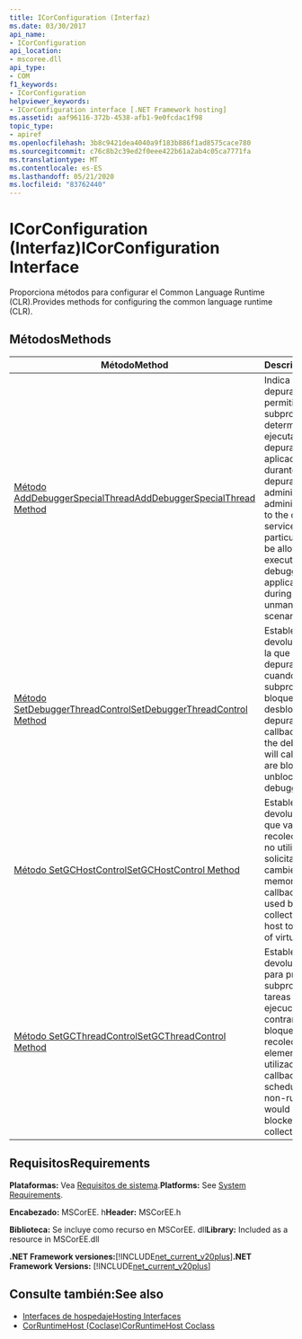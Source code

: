 ```yaml
---
title: ICorConfiguration (Interfaz)
ms.date: 03/30/2017
api_name:
- ICorConfiguration
api_location:
- mscoree.dll
api_type:
- COM
f1_keywords:
- ICorConfiguration
helpviewer_keywords:
- ICorConfiguration interface [.NET Framework hosting]
ms.assetid: aaf96116-372b-4538-afb1-9e0fcdac1f98
topic_type:
- apiref
ms.openlocfilehash: 3b8c9421dea4040a9f183b886f1ad8575cace780
ms.sourcegitcommit: c76c8b2c39ed2f0eee422b61a2ab4c05ca7771fa
ms.translationtype: MT
ms.contentlocale: es-ES
ms.lasthandoff: 05/21/2020
ms.locfileid: "83762440"
---
```

# <a name="icorconfiguration-interface"></a><span data-ttu-id="e9b36-102">ICorConfiguration (Interfaz)</span><span class="sxs-lookup"><span data-stu-id="e9b36-102">ICorConfiguration Interface</span></span>
<span data-ttu-id="e9b36-103">Proporciona métodos para configurar el Common Language Runtime (CLR).</span><span class="sxs-lookup"><span data-stu-id="e9b36-103">Provides methods for configuring the common language runtime (CLR).</span></span>  
  
## <a name="methods"></a><span data-ttu-id="e9b36-104">Métodos</span><span class="sxs-lookup"><span data-stu-id="e9b36-104">Methods</span></span>  
  
|<span data-ttu-id="e9b36-105">Método</span><span class="sxs-lookup"><span data-stu-id="e9b36-105">Method</span></span>|<span data-ttu-id="e9b36-106">Descripción</span><span class="sxs-lookup"><span data-stu-id="e9b36-106">Description</span></span>|  
|------------|-----------------|  
|[<span data-ttu-id="e9b36-107">Método AddDebuggerSpecialThread</span><span class="sxs-lookup"><span data-stu-id="e9b36-107">AddDebuggerSpecialThread Method</span></span>](icorconfiguration-adddebuggerspecialthread-method.md)|<span data-ttu-id="e9b36-108">Indica a los servicios de depuración que se debe permitir que un subproceso determinado se siga ejecutando mientras el depurador tiene una aplicación detenida durante escenarios de depuración administrados o no administrados.</span><span class="sxs-lookup"><span data-stu-id="e9b36-108">Indicates to the debugging services that a particular thread should be allowed to continue executing while the debugger has an application stopped during managed or unmanaged debugging scenarios.</span></span>|  
|[<span data-ttu-id="e9b36-109">Método SetDebuggerThreadControl</span><span class="sxs-lookup"><span data-stu-id="e9b36-109">SetDebuggerThreadControl Method</span></span>](icorconfiguration-setdebuggerthreadcontrol-method.md)|<span data-ttu-id="e9b36-110">Establece la interfaz de devolución de llamada a la que los servicios de depuración llamarán cuando los subprocesos CLR se bloquean y desbloquean para la depuración.</span><span class="sxs-lookup"><span data-stu-id="e9b36-110">Sets the callback interface that the debugging services will call as CLR threads are blocked and unblocked for debugging.</span></span>|  
|[<span data-ttu-id="e9b36-111">Método SetGCHostControl</span><span class="sxs-lookup"><span data-stu-id="e9b36-111">SetGCHostControl Method</span></span>](icorconfiguration-setgchostcontrol-method.md)|<span data-ttu-id="e9b36-112">Establece la interfaz de devolución de llamada que va a utilizar el recolector de elementos no utilizados para solicitar al host que cambie los límites de la memoria virtual.</span><span class="sxs-lookup"><span data-stu-id="e9b36-112">Sets the callback interface to be used by the garbage collector to request the host to change the limits of virtual memory.</span></span>|  
|[<span data-ttu-id="e9b36-113">Método SetGCThreadControl</span><span class="sxs-lookup"><span data-stu-id="e9b36-113">SetGCThreadControl Method</span></span>](icorconfiguration-setgcthreadcontrol-method.md)|<span data-ttu-id="e9b36-114">Establece la interfaz de devolución de llamada para programar subprocesos para tareas no en tiempo de ejecución que, de lo contrario, se bloquearían para una recolección de elementos no utilizados.</span><span class="sxs-lookup"><span data-stu-id="e9b36-114">Sets the callback interface for scheduling threads for non-runtime tasks that would otherwise be blocked for a garbage collection.</span></span>|  
  
## <a name="requirements"></a><span data-ttu-id="e9b36-115">Requisitos</span><span class="sxs-lookup"><span data-stu-id="e9b36-115">Requirements</span></span>  
 <span data-ttu-id="e9b36-116">**Plataformas:** Vea [Requisitos de sistema](../../get-started/system-requirements.md).</span><span class="sxs-lookup"><span data-stu-id="e9b36-116">**Platforms:** See [System Requirements](../../get-started/system-requirements.md).</span></span>  
  
 <span data-ttu-id="e9b36-117">**Encabezado:** MSCorEE. h</span><span class="sxs-lookup"><span data-stu-id="e9b36-117">**Header:** MSCorEE.h</span></span>  
  
 <span data-ttu-id="e9b36-118">**Biblioteca:** Se incluye como recurso en MSCorEE. dll</span><span class="sxs-lookup"><span data-stu-id="e9b36-118">**Library:** Included as a resource in MSCorEE.dll</span></span>  
  
 <span data-ttu-id="e9b36-119">**.NET Framework versiones:**[!INCLUDE[net_current_v20plus](../../../../includes/net-current-v20plus-md.md)]</span><span class="sxs-lookup"><span data-stu-id="e9b36-119">**.NET Framework Versions:** [!INCLUDE[net_current_v20plus](../../../../includes/net-current-v20plus-md.md)]</span></span>  
  
## <a name="see-also"></a><span data-ttu-id="e9b36-120">Consulte también:</span><span class="sxs-lookup"><span data-stu-id="e9b36-120">See also</span></span>

- [<span data-ttu-id="e9b36-121">Interfaces de hospedaje</span><span class="sxs-lookup"><span data-stu-id="e9b36-121">Hosting Interfaces</span></span>](hosting-interfaces.md)
- [<span data-ttu-id="e9b36-122">CorRuntimeHost (Coclase)</span><span class="sxs-lookup"><span data-stu-id="e9b36-122">CorRuntimeHost Coclass</span></span>](corruntimehost-coclass.md)
